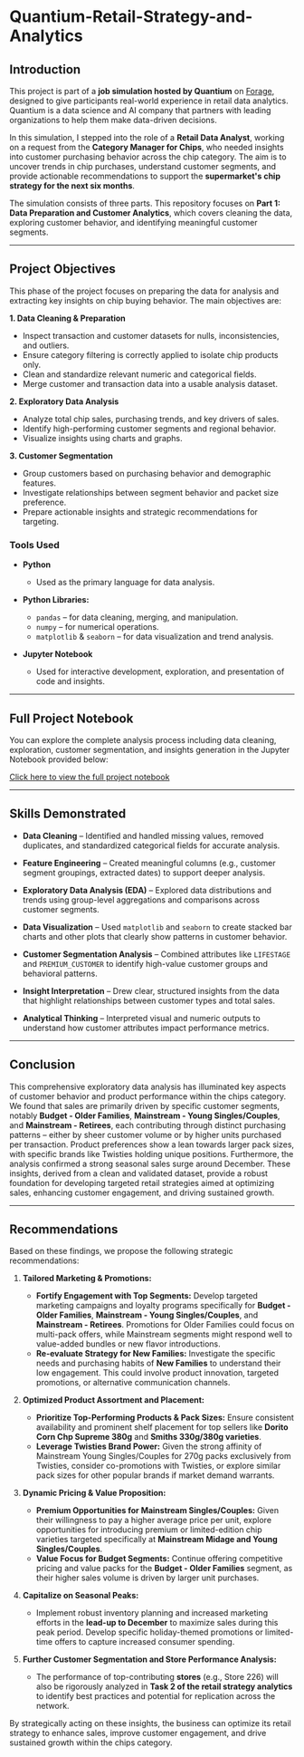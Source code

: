 # Quantium-Retail-Strategy-and-Analytics

## Introduction

This project is part of a **job simulation hosted by Quantium** on [Forage](https://www.theforage.com), designed to give participants real-world experience in retail data analytics. Quantium is a data science and AI company that partners with leading organizations to help them make data-driven decisions.

In this simulation, I stepped into the role of a **Retail Data Analyst**, working on a request from the **Category Manager for Chips**, who needed insights into customer purchasing behavior across the chip category. The aim is to uncover trends in chip purchases, understand customer segments, and provide actionable recommendations to support the **supermarket's chip strategy for the next six months**.

The simulation consists of three parts. This repository focuses on **Part 1: Data Preparation and Customer Analytics**, which covers cleaning the data, exploring customer behavior, and identifying meaningful customer segments.

---

## Project Objectives

This phase of the project focuses on preparing the data for analysis and extracting key insights on chip buying behavior. The main objectives are:

**1. Data Cleaning & Preparation**

  * Inspect transaction and customer datasets for nulls, inconsistencies, and outliers.
  * Ensure category filtering is correctly applied to isolate chip products only.
  * Clean and standardize relevant numeric and categorical fields.
  * Merge customer and transaction data into a usable analysis dataset.

**2. Exploratory Data Analysis**

  * Analyze total chip sales, purchasing trends, and key drivers of sales.
  * Identify high-performing customer segments and regional behavior.
  * Visualize insights using charts and graphs.

**3. Customer Segmentation**

  * Group customers based on purchasing behavior and demographic features.
  * Investigate relationships between segment behavior and packet size preference.
  * Prepare actionable insights and strategic recommendations for targeting.

### Tools Used

* **Python**

  * Used as the primary language for data analysis.

* **Python Libraries:**

  * `pandas` – for data cleaning, merging, and manipulation.
  * `numpy` – for numerical operations.
  * `matplotlib` & `seaborn` – for data visualization and trend analysis.

* **Jupyter Notebook**

  * Used for interactive development, exploration, and presentation of code and insights.

---

## Full Project Notebook

You can explore the complete analysis process including data cleaning, exploration, customer segmentation, and insights generation in the Jupyter Notebook provided below:

[Click here to view the full project notebook](Quantium_task1.ipynb)

---

## **Skills Demonstrated**

* **Data Cleaning** –
  Identified and handled missing values, removed duplicates, and standardized categorical fields for accurate analysis.

* **Feature Engineering** –
  Created meaningful columns (e.g., customer segment groupings, extracted dates) to support deeper analysis.

* **Exploratory Data Analysis (EDA)** –
  Explored data distributions and trends using group-level aggregations and comparisons across customer segments.

* **Data Visualization** –
  Used `matplotlib` and `seaborn` to create stacked bar charts and other plots that clearly show patterns in customer behavior.

* **Customer Segmentation Analysis** –
  Combined attributes like `LIFESTAGE` and `PREMIUM_CUSTOMER` to identify high-value customer groups and behavioral patterns.

* **Insight Interpretation** –
  Drew clear, structured insights from the data that highlight relationships between customer types and total sales.

* **Analytical Thinking** –
  Interpreted visual and numeric outputs to understand how customer attributes impact performance metrics.

---

## Conclusion

This comprehensive exploratory data analysis has illuminated key aspects of customer behavior and product performance within the chips category. We found that sales are primarily driven by specific customer segments, notably **Budget - Older Families**, **Mainstream - Young Singles/Couples**, and **Mainstream - Retirees**, each contributing through distinct purchasing patterns – either by sheer customer volume or by higher units purchased per transaction. Product preferences show a lean towards larger pack sizes, with specific brands like Twisties holding unique positions. Furthermore, the analysis confirmed a strong seasonal sales surge around December. These insights, derived from a clean and validated dataset, provide a robust foundation for developing targeted retail strategies aimed at optimizing sales, enhancing customer engagement, and driving sustained growth.

---

## Recommendations

Based on these findings, we propose the following strategic recommendations:

1.  **Tailored Marketing & Promotions:**
    * **Fortify Engagement with Top Segments:** Develop targeted marketing campaigns and loyalty programs specifically for **Budget - Older Families**, **Mainstream - Young Singles/Couples**, and **Mainstream - Retirees**. Promotions for Older Families could focus on multi-pack offers, while Mainstream segments might respond well to value-added bundles or new flavor introductions.
    * **Re-evaluate Strategy for New Families:** Investigate the specific needs and purchasing habits of **New Families** to understand their low engagement. This could involve product innovation, targeted promotions, or alternative communication channels.

2.  **Optimized Product Assortment and Placement:**
    * **Prioritize Top-Performing Products & Pack Sizes:** Ensure consistent availability and prominent shelf placement for top sellers like **Dorito Corn Chp Supreme 380g** and **Smiths 330g/380g varieties**.
    * **Leverage Twisties Brand Power:** Given the strong affinity of Mainstream Young Singles/Couples for 270g packs exclusively from Twisties, consider co-promotions with Twisties, or explore similar pack sizes for other popular brands if market demand warrants.

3.  **Dynamic Pricing & Value Proposition:**
    * **Premium Opportunities for Mainstream Singles/Couples:** Given their willingness to pay a higher average price per unit, explore opportunities for introducing premium or limited-edition chip varieties targeted specifically at **Mainstream Midage and Young Singles/Couples**.
    * **Value Focus for Budget Segments:** Continue offering competitive pricing and value packs for the **Budget - Older Families** segment, as their higher sales volume is driven by larger unit purchases.

4.  **Capitalize on Seasonal Peaks:**
    * Implement robust inventory planning and increased marketing efforts in the **lead-up to December** to maximize sales during this peak period. Develop specific holiday-themed promotions or limited-time offers to capture increased consumer spending.

5.  **Further Customer Segmentation and Store Performance Analysis:**
    * The performance of top-contributing **stores** (e.g., Store 226) will also be rigorously analyzed in **Task 2 of the retail strategy analytics** to identify best practices and potential for replication across the network.

By strategically acting on these insights, the business can optimize its retail strategy to enhance sales, improve customer engagement, and drive sustained growth within the chips category.
